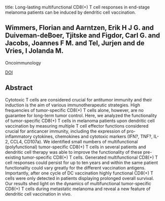 title: Long-lasting multifunctional CD8(+) T cell responses in end-stage melanoma patients can be induced by dendritic cell vaccination.

## Wimmers, Florian and Aarntzen, Erik H J G. and Duiveman-deBoer, Tjitske and Figdor, Carl G. and Jacobs, Joannes F M. and Tel, Jurjen and de Vries, I Jolanda M.
Oncoimmunology

<a href="https://doi.org/10.1080/2162402X.2015.1067745">DOI</a>

## Abstract
Cytotoxic T cells are considered crucial for antitumor immunity and their induction is the aim of various immunotherapeutic strategies. High frequencies of tumor-specific CD8(+) T cells alone, however, are no guarantee for long-term tumor control. Here, we analyzed the functionality of tumor-specific CD8(+) T cells in melanoma patients upon dendritic cell vaccination by measuring multiple T cell effector functions considered crucial for anticancer immunity, including the expression of pro-inflammatory cytokines, chemokines and cytotoxic markers (IFN?, TNF?, IL-2, CCL4, CD107a). We identified small numbers of multifunctional (polyfunctional) tumor-specific CD8(+) T cells in several patients and dendritic cell therapy was able to improve the functionality of these pre-existing tumor-specific CD8(+) T cells. Generated multifunctional CD8(+) T cell responses could persist for up to ten years and within the same patient functionality could vary greatly for the different vaccination antigens. Importantly, after one cycle of DC vaccination highly functional CD8(+) T cells were only detected in patients displaying prolonged overall survival. Our results shed light on the dynamics of multifunctional tumor-specific CD8(+) T cells during metastatic melanoma and reveal a new feature of dendritic cell vaccination in vivo.

